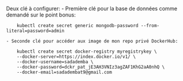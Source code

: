 Deux clé à configurer:
    - Première clé pour la base de données comme demandé sur le point bonus:

        kubectl create secret generic mongodb-password --from-literal=password=admin

    - Seconde clé pour accéder aux image de mon repo privé DockerHub:

        kubectl create secret docker-registry myregistrykey \
        --docker-server=https://index.docker.io/v1/ \
        --docker-username=sadademba \
        --docker-password=dckr_pat_jE3AH3VNIz3agZAF1KhG2aA0nhQ \
        --docker-email=sadadembat9@gmail.com
